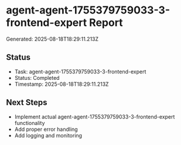 # agent-agent-1755379759033-3-frontend-expert Report

Generated: 2025-08-18T18:29:11.213Z

## Status
- Task: agent-agent-1755379759033-3-frontend-expert
- Status: Completed
- Timestamp: 2025-08-18T18:29:11.213Z

## Next Steps
- Implement actual agent-agent-1755379759033-3-frontend-expert functionality
- Add proper error handling
- Add logging and monitoring
